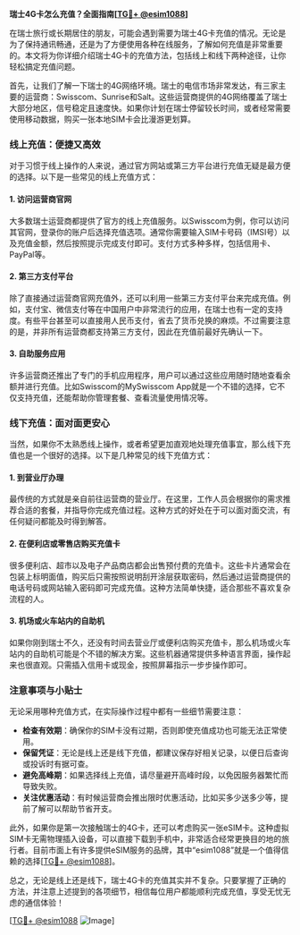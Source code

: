 **瑞士4G卡怎么充值？全面指南[[TG💪+ @esim1088](https://t.me/s/esim1088)]**

在瑞士旅行或长期居住的朋友，可能会遇到需要为瑞士4G卡充值的情况。无论是为了保持通讯畅通，还是为了方便使用各种在线服务，了解如何充值是非常重要的。本文将为你详细介绍瑞士4G卡的充值方法，包括线上和线下两种途径，让你轻松搞定充值问题。

首先，让我们了解一下瑞士的4G网络环境。瑞士的电信市场非常发达，有三家主要的运营商：Swisscom、Sunrise和Salt。这些运营商提供的4G网络覆盖了瑞士大部分地区，信号稳定且速度快。如果你计划在瑞士停留较长时间，或者经常需要使用移动数据，购买一张本地SIM卡会比漫游更划算。

### 线上充值：便捷又高效

对于习惯于线上操作的人来说，通过官方网站或第三方平台进行充值无疑是最方便的选择。以下是一些常见的线上充值方式：

#### 1. 访问运营商官网

大多数瑞士运营商都提供了官方的线上充值服务。以Swisscom为例，你可以访问其官网，登录你的账户后选择充值选项。通常你需要输入SIM卡号码（IMSI号）以及充值金额，然后按照提示完成支付即可。支付方式多种多样，包括信用卡、PayPal等。

#### 2. 第三方支付平台

除了直接通过运营商官网充值外，还可以利用一些第三方支付平台来完成充值。例如，支付宝、微信支付等在中国用户中非常流行的应用，在瑞士也有一定的支持度。有些平台甚至可以直接用人民币支付，省去了货币兑换的麻烦。不过需要注意的是，并非所有运营商都支持第三方支付，因此在充值前最好先确认一下。

#### 3. 自助服务应用

许多运营商还推出了专门的手机应用程序，用户可以通过这些应用随时随地查看余额并进行充值。比如Swisscom的MySwisscom App就是一个不错的选择，它不仅支持充值，还能帮助你管理套餐、查看流量使用情况等。

### 线下充值：面对面更安心

当然，如果你不太熟悉线上操作，或者希望更加直观地处理充值事宜，那么线下充值也是一个很好的选择。以下是几种常见的线下充值方式：

#### 1. 到营业厅办理

最传统的方式就是亲自前往运营商的营业厅。在这里，工作人员会根据你的需求推荐合适的套餐，并指导你完成充值过程。这种方式的好处在于可以面对面交流，有任何疑问都能及时得到解答。

#### 2. 在便利店或零售店购买充值卡

很多便利店、超市以及电子产品商店都会出售预付费的充值卡。这些卡片通常会在包装上标明面值，购买后只需按照说明刮开涂层获取密码，然后通过运营商提供的电话号码或网站输入密码即可完成充值。这种方法简单快捷，适合那些不喜欢复杂流程的人。

#### 3. 机场或火车站内的自助机

如果你刚到瑞士不久，还没有时间去营业厅或便利店购买充值卡，那么机场或火车站内的自助机可能是个不错的解决方案。这些机器通常提供多种语言界面，操作起来也很直观。只需插入信用卡或现金，按照屏幕指示一步步操作即可。

### 注意事项与小贴士

无论采用哪种充值方式，在实际操作过程中都有一些细节需要注意：

- **检查有效期**：确保你的SIM卡没有过期，否则即使充值成功也可能无法正常使用。
- **保留凭证**：无论是线上还是线下充值，都建议保存好相关记录，以便日后查询或投诉时有据可查。
- **避免高峰期**：如果选择线上充值，请尽量避开高峰时段，以免因服务器繁忙而导致失败。
- **关注优惠活动**：有时候运营商会推出限时优惠活动，比如买多少送多少等，提前了解可以帮助节省开支。

此外，如果你是第一次接触瑞士的4G卡，还可以考虑购买一张eSIM卡。这种虚拟SIM卡无需物理插入设备，可以直接下载到手机中，非常适合经常更换目的地的旅行者。目前市面上有许多提供eSIM服务的品牌，其中“esim1088”就是一个值得信赖的选择[[TG💪+ @esim1088](https://t.me/s/esim1088)]。

总之，无论是线上还是线下，瑞士4G卡的充值其实并不复杂。只要掌握了正确的方法，并注意上述提到的各项细节，相信每位用户都能顺利完成充值，享受无忧无虑的通信体验！

[[TG💪+ @esim1088](https://t.me/s/esim1088) ![Image](https://i.postimg.cc/4NQfJmqS/Snipaste-2025-05-13-00-14-12.png)]